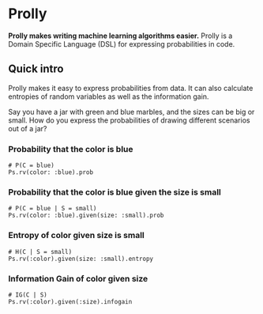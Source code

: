 # Prolly

**Prolly makes writing machine learning algorithms easier.** Prolly is a Domain Specific Language (DSL) for expressing probabilities in code.

## Quick intro

Prolly makes it easy to express probabilities from data. It can also calculate entropies of random variables 
as well as the information gain.

Say you have a jar with green and blue marbles, and the sizes can be big or small. How do you express
the probabilities of drawing different scenarios out of a jar?

### Probability that the color is blue
```
# P(C = blue)
Ps.rv(color: :blue).prob
```

### Probability that the color is blue given the size is small
```
# P(C = blue | S = small)
Ps.rv(color: :blue).given(size: :small).prob
```

### Entropy of color given size is small
```
# H(C | S = small)
Ps.rv(:color).given(size: :small).entropy
```

### Information Gain of color given size
```
# IG(C | S)
Ps.rv(:color).given(:size).infogain
```


